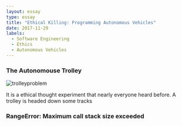 ```yaml
---
layout: essay
type: essay
title: "Ethical Killing: Programming Autonomous Vehicles"
date: 2017-11-29
labels:
  - Software Engineering
  - Ethics
  - Autonomous Vehicles
---
```


### The Autonomouse Trolley

![trolleyproblem](https://pixel.nymag.com/imgs/daily/selectall/2016/08/09/09-trolley.w710.h473.jpg)

It is a ethical thought experiment that nearly everyone heard before. A trolley is headed down some tracks 

### RangeError: Maximum call stack size exceeded
